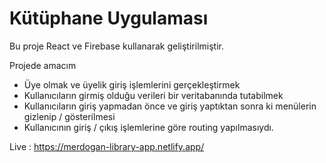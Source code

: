 # Kütüphane Uygulaması

Bu proje React ve Firebase kullanarak geliştirilmiştir.

Projede amacım 

- Üye olmak ve üyelik giriş işlemlerini gerçekleştirmek
- Kullanıcıların girmiş olduğu verileri bir veritabanında tutabilmek
- Kullanıcıların giriş yapmadan önce ve giriş yaptıktan sonra ki menülerin gizlenip / gösterilmesi
- Kullanıcının giriş / çıkış işlemlerine göre routing yapılmasıydı.

Live : https://merdogan-library-app.netlify.app/



